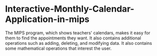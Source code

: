 # Interactive-Monthly-Calendar-Application-in-mips
The MIPS program, which shows teachers' calendars, makes it easy for them to find the appointments they want. It also contains additional operations such as adding, deleting, and modifying data. It also contains some mathematical operations that interest the user.
